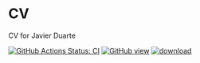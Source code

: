 # CV

CV for Javier Duarte

[![GitHub Actions Status: CI](https://github.com/jmduarte/CV/workflows/Deploy%20build/badge.svg)](https://github.com/jmduarte/CV/actions?query=workflow%3A"Deploy+build"+branch%3Amaster)
[![GitHub view](https://img.shields.io/badge/GitHub-render-green.svg)](https://github.com/jmduarte/CV/blob/gh-pages/doe-proposal-narrative.pdf)
[![download](https://img.shields.io/badge/Download-build-blue.svg)](https://github.com/jmduarte/CV/raw/gh-pages/cv_duarte_javier.pdf)


